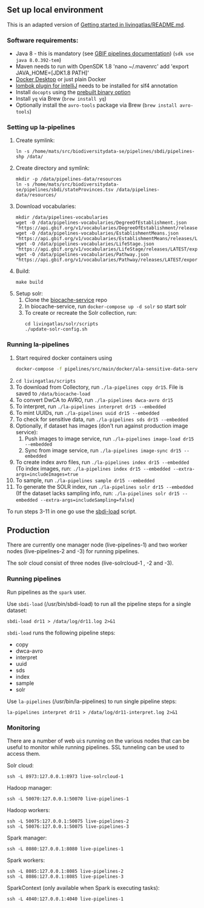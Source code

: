 ## Set up local environment
This is an adapted version of [Getting started in livingatlas/README.md](../livingatlas/README.md#Getting+started). 

### Software requirements:
* Java 8 - this is mandatory (see [GBIF pipelines documentation](https://github.com/gbif/pipelines#about-the-project)) (`sdk use java 8.0.392-tem`)
* Maven needs to run with OpenSDK 1.8
  'nano ~/.mavenrc' add 'export JAVA_HOME=[JDK1.8 PATH]'
* [Docker Desktop](https://www.docker.com/products/docker-desktop) or just plain Docker
* [lombok plugin for intelliJ](https://projectlombok.org/setup/intellij) needs to be installed for slf4 annotation
* Install `docopts` using the [prebuilt binary option](https://github.com/docopt/docopts#pre-built-binaries)
* Install `yq` via Brew (`brew install yq`)
* Optionally install the `avro-tools` package via Brew (`brew install avro-tools`)

### Setting up la-pipelines
1. Create symlink:
    ```
    ln -s /home/mats/src/biodiversitydata-se/pipelines/sbdi/pipelines-shp /data/
    ```
1. Create directory and symlink:
    ```
    mkdir -p /data/pipelines-data/resources
    ln -s /home/mats/src/biodiversitydata-se/pipelines/sbdi/stateProvinces.tsv /data/pipelines-data/resources/
    ```
2. Download vocabularies:
    ```
    mkdir /data/pipelines-vocabularies
    wget -O /data/pipelines-vocabularies/DegreeOfEstablishment.json "https://api.gbif.org/v1/vocabularies/DegreeOfEstablishment/releases/LATEST/export"
    wget -O /data/pipelines-vocabularies/EstablishmentMeans.json "https://api.gbif.org/v1/vocabularies/EstablishmentMeans/releases/LATEST/export"
    wget -O /data/pipelines-vocabularies/LifeStage.json "https://api.gbif.org/v1/vocabularies/LifeStage/releases/LATEST/export"
    wget -O /data/pipelines-vocabularies/Pathway.json "https://api.gbif.org/v1/vocabularies/Pathway/releases/LATEST/export"
    ```
1. Build:
   ```
   make build
   ```
1. Setup solr:
   1. Clone the [biocache-service](https://github.com/biodiversitydata-se/biocache-service) repo
   2. In biocache-service, run `docker-compose up -d solr` so start solr
   3. To create or recreate the Solr collection, run:
       ```
       cd livingatlas/solr/scripts
       ./update-solr-config.sh
       ```

### Running la-pipelines
1. Start required docker containers using
    ```bash
    docker-compose -f pipelines/src/main/docker/ala-sensitive-data-service.yml up -d
    ```
1. `cd livingatlas/scripts`
1. To download from Collectory, run `./la-pipelines copy dr15`. File is saved to `/data/biocache-load`
1. To convert DwCA to AVRO, run `./la-pipelines dwca-avro dr15`
1. To interpret, run `./la-pipelines interpret dr15 --embedded`
1. To mint UUIDs, run `./la-pipelines uuid dr15 --embedded`
1. To check for sensitive data, run `./la-pipelines sds dr15 --embedded`
1. Optionally, if dataset has images  (don't run against production image service):
   1. Push images to image service, run `./la-pipelines image-load dr15 --embedded`
   1. Sync from image service, run `./la-pipelines image-sync dr15 --embedded`
1. To create index avro files, run `./la-pipelines index dr15 --embedded` (To index images, run: `./la-pipelines index dr15 --embedded --extra-args=includeImages=true` 
1. To sample, run `./la-pipelines sample dr15 --embedded`
1. To generate the SOLR index, run `./la-pipelines solr dr15 --embedded` (If the dataset lacks sampling info, run: `./la-pipelines solr dr15 --embedded --extra-args=includeSampling=false`)

To run steps 3-11 in one go use the [sbdi-load](../livingatlas/scripts/sbdi-load) script.

## Production
There are currently one manager node (live-pipelines-1) and two worker nodes (live-pipelines-2 and -3) for running pipelines. 

The solr cloud consist of three nodes (live-solrcloud-1 , -2 and -3).

### Running pipelines
Run pipelines as the `spark` user.

Use `sbdi-load` (/usr/bin/sbdi-load) to run all the pipeline steps for a single dataset:
```
sbdi-load dr11 > /data/log/dr11.log 2>&1
```

`sbdi-load` runs the following pipeline steps:
- copy
- dwca-avro
- interpret
- uuid
- sds
- index
- sample
- solr

Use `la-pipelines` (/usr/bin/la-pipelines) to run single pipeline steps:
```
la-pipelines interpret dr11 > /data/log/dr11-interpret.log 2>&1
```

### Monitoring

There are a number of web ui:s running on the various nodes that can be useful to monitor while running pipelines. SSL tunneling can be used to access them.

Solr cloud:
```
ssh -L 8973:127.0.0.1:8973 live-solrcloud-1
```

Hadoop manager:
```
ssh -L 50070:127.0.0.1:50070 live-pipelines-1
```

Hadoop workers:
```
ssh -L 50075:127.0.0.1:50075 live-pipelines-2
ssh -L 50076:127.0.0.1:50075 live-pipelines-3
```

Spark manager:
```
ssh -L 8080:127.0.0.1:8080 live-pipelines-1
```

Spark workers:
```
ssh -L 8085:127.0.0.1:8085 live-pipelines-2
ssh -L 8086:127.0.0.1:8085 live-pipelines-3
```

SparkContext (only available when Spark is executing tasks): 
```
ssh -L 4040:127.0.0.1:4040 live-pipelines-1
```

